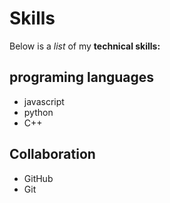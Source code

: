# Skills

Below is a *list* of my **technical skills:**

## programing languages
- javascript
- python
- C++

## Collaboration
- GitHub
- Git
